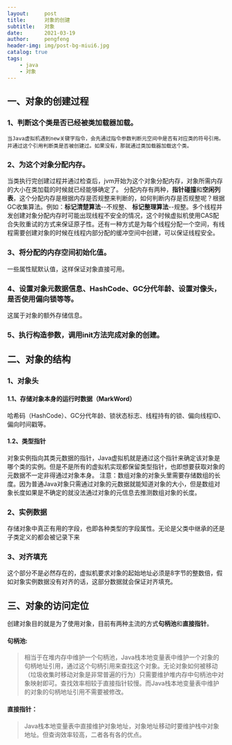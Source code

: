 ```yaml
---
layout:     post
title:      对象的创建
subtitle:   对象
date:       2021-03-19
author:     pengfeng
header-img: img/post-bg-miui6.jpg
catalog: true
tags:
    - java
    - 对象
---
```


## 一、对象的创建过程

### 1、判断这个类是否已经被类加载器加载。

    当Java虚拟机遇到new关键字指令，会先通过指令参数判断元空间中是否有对应类的符号引用。并通过这个引用判断类是否被创建过。如果没有，那就通过类加载器加载这个类。

### 2、为这个对象分配内存。

当类执行完创建过程并通过检查后，jvm开始为这个对象分配内存，对象所需内存的大小在类加载的时候就已经能够确定了。 分配内存有两种，**指针碰撞**和**空闲列表**，这个分配内存是根据内存是否规整来判断的，如何判断内存是否规整呢？根据GC收集算法。例如：**标记清楚算法**--不规整、 **标记整理算法**--规整。多个线程并发创建对象分配内存时可能出现线程不安全的情况，这个时候虚拟机使用CAS配合失败重试的方式来保证原子性。还有一种方式是为每个线程分配一个空间，有线程需要创建对象的时候在线程内部分配的缓冲空间中创建，可以保证线程安全。

### 3、将分配的内存空间初始化值。

一些属性赋默认值，这样保证对象直接可用。

### 4、设置对象元数据信息、HashCode、GC分代年龄、设置对像头，是否使用偏向锁等等。

这属于对象的额外存储信息。

### 5、执行构造参数，调用init方法完成对象的创建。

## 二、对象的结构

### 1、对象头

#### 1.1、存储对象本身的运行时数据（MarkWord）
哈希码（HashCode）、GC分代年龄、锁状态标志、线程持有的锁、偏向线程ID、偏向时间戳等。

#### 1.2、类型指针
对象实例指向其类元数据的指针，Java虚拟机就是通过这个指针来确定该对象是哪个类的实例。但是不是所有的虚拟机实现都保留类型指针，也即想要获取对象的元数据不一定非得通过对象本身。
注意：数组对象的对象头里需要存储数组的长度。因为普通Java对象只需通过对象的元数据就能知道对象的大小，但是数组对象长度如果是不确定的就没法通过对象的元信息去推测数组对象的长度。

### 2、实例数据
存储对象中真正有用的字段，也即各种类型的字段属性。无论是父类中继承的还是子类定义的都会被记录下来

### 3、对齐填充
这个部分不是必然存在的，虚拟机要求对象的起始地址必须是8字节的整数倍，假如对象实例数据没有对齐的话，这部分数据就会保证对齐填充。

## 三、对象的访问定位

创建对象目的就是为了使用对象，目前有两种主流的方式**句柄池**和**直接指针**。

#### 句柄池:

> 相当于在堆内存中维护一个句柄池，Java栈本地变量表中维护一个对象的句柄地址引用，通过这个句柄引用来查找这个对象。无论对象如何被移动（垃圾收集时移动对象是非常普遍的行为）只需要维护堆内存中句柄池中对象映射即可。查找效率相较于直接指针较慢。而Java栈本地变量表中维护的对象的句柄地址引用不需要被修改。

#### 直接指针：

> Java栈本地变量表中直接维护对象地址，对象地址移动时要维护栈中对象地址。但查询效率较高，二者各有各的优点。
